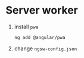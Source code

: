# Server worker

1. install `pwa`

    ```command
    ng add @angular/pwa
    ```

2. change `ngsw-config.json`